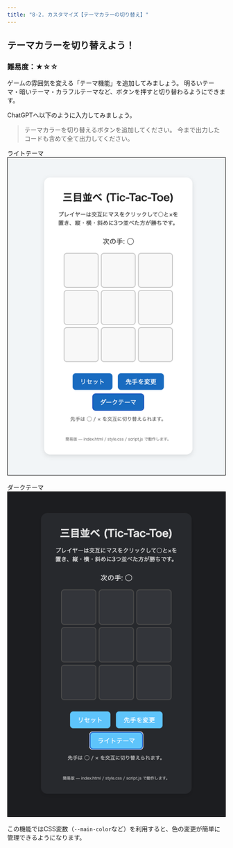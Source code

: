 ```yaml
---
title: "8-2. カスタマイズ【テーマカラーの切り替え】"
---
```


## テーマカラーを切り替えよう！

### 難易度：★☆☆

ゲームの雰囲気を変える「テーマ機能」を追加してみましょう。
明るいテーマ・暗いテーマ・カラフルテーマなど、ボタンを押すと切り替わるようにできます。

ChatGPTへ以下のように入力してみましょう。

> テーマカラーを切り替えるボタンを追加してください。
> 今まで出力したコードも含めて全て出力してください。

ライトテーマ
![](/images/itboot2025/custom-light.png)

ダークテーマ
![](/images/itboot2025/custom-dark.png)

この機能ではCSS変数（`--main-color`など）を利用すると、色の変更が簡単に管理できるようになります。